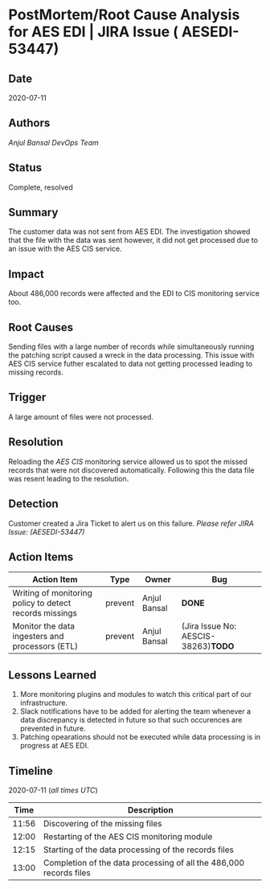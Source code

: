 # PostMortem/Root Cause Analysis for AES EDI | JIRA Issue ( AESEDI-53447) 

## Date
2020-07-11

## Authors
*Anjul Bansal*
*DevOps Team*

## Status
Complete, resolved

## Summary
The customer data was not sent from AES EDI. The investigation showed that the file with the data was sent however, it did not get processed due to an issue with the AES CIS service.

## Impact
About 486,000 records were affected and the EDI to CIS monitoring service too.

## Root Causes
Sending files with a large number of records while simultaneously running the patching script caused a wreck in the data processing. This issue with AES CIS service futher escalated to data not getting processed leading to missing records.

## Trigger
A large amount of files were not processed.

## Resolution
Reloading the *AES CIS* monitoring service allowed us to spot the missed records that were not discovered automatically. Following this the data file was resent leading to the resolution.

## Detection
Customer created a Jira Ticket to alert us on this failure. *Please refer JIRA Issue: (AESEDI-53447)*


## Action Items
| Action Item | Type | Owner | Bug |
| ----------- | ---- | ----- | --- |
| Writing of monitoring policy to detect records missings | prevent | Anjul Bansal | **DONE** |
| Monitor the data ingesters and processors (ETL) | prevent | Anjul Bansal | (Jira Issue No: AESCIS-38263)**TODO** |

## Lessons Learned
1. More monitoring plugins and modules to watch this critical part of our infrastructure. 
2. Slack notifications have to be added for alerting the team whenever a data discrepancy is detected in future so that such occurences are prevented in future.
3. Patching opearations should not be executed while data processing is in progress at AES EDI.

## Timeline

2020-07-11 (*all times UTC*)

| Time  | Description |
| ----- | ----------- |
| 11:56 | Discovering of the missing files |
| 12:00 | Restarting of the AES CIS monitoring module |
| 12:15 | Starting of the data processing of the records files |
| 13:00 | Completion of the data processing of all the 486,000 records files |
